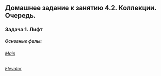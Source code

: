 ## Домашнее задание к занятию 4.2. Коллекции. Очередь.
### Задача 1. Лифт
##### Основные фалы:
###### [Main](https://github.com/mcmouse88/Elevator/blob/main/src/com/company/Main.java)
###### [Elevator](https://github.com/mcmouse88/Elevator/blob/main/src/com/company/Elevator.java)
